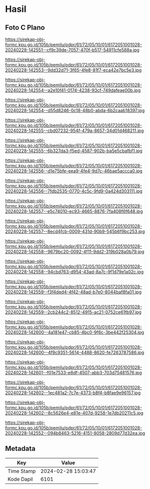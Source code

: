 # Hasil

## Foto C Plano

https://sirekap-obj-formc.kpu.go.id/105b/pemilu/pdpr/61/72/05/10/01/6172051001028-20240228-142551--cf9c39de-7057-470f-b517-54911cfe588a.jpg

https://sirekap-obj-formc.kpu.go.id/105b/pemilu/pdpr/61/72/05/10/01/6172051001028-20240228-142553--9dd32d71-3f65-4fe8-81f7-eca42e7bc5e3.jpg

https://sirekap-obj-formc.kpu.go.id/105b/pemilu/pdpr/61/72/05/10/01/6172051001028-20240228-142554--a2e10f41-0174-4238-93cf-749dafeae00b.jpg

https://sirekap-obj-formc.kpu.go.id/105b/pemilu/pdpr/61/72/05/10/01/6172051001028-20240228-142554--d55d8246-0c18-48b0-abda-6b2caab18397.jpg

https://sirekap-obj-formc.kpu.go.id/105b/pemilu/pdpr/61/72/05/10/01/6172051001028-20240228-142555--cbd07232-954f-479a-8657-34d01d468211.jpg

https://sirekap-obj-formc.kpu.go.id/105b/pemilu/pdpr/61/72/05/10/01/6172051001028-20240228-142555--6b327da3-f5ed-4587-902b-ba5e5cbafbf1.jpg

https://sirekap-obj-formc.kpu.go.id/105b/pemilu/pdpr/61/72/05/10/01/6172051001028-20240228-142556--d1e75bfe-eea9-4fe4-9d7c-46bae5accca0.jpg

https://sirekap-obj-formc.kpu.go.id/105b/pemilu/pdpr/61/72/05/10/01/6172051001028-20240228-142556--7fdb2535-0770-4c5c-9fd9-0a424d303111.jpg

https://sirekap-obj-formc.kpu.go.id/105b/pemilu/pdpr/61/72/05/10/01/6172051001028-20240228-142557--e5c74010-ec93-4665-8876-7fa408f6f648.jpg

https://sirekap-obj-formc.kpu.go.id/105b/pemilu/pdpr/61/72/05/10/01/6172051001028-20240228-142557--8ecd4fcb-0009-431d-90b9-545b6f9bc253.jpg

https://sirekap-obj-formc.kpu.go.id/105b/pemilu/pdpr/61/72/05/10/01/6172051001028-20240228-142558--9679bc20-0092-4f11-9dd2-319b028a0b79.jpg

https://sirekap-obj-formc.kpu.go.id/105b/pemilu/pdpr/61/72/05/10/01/6172051001028-20240228-142558--94cbd763-d954-43ad-8a7c-9f1d79e1a02c.jpg

https://sirekap-obj-formc.kpu.go.id/105b/pemilu/pdpr/61/72/05/10/01/6172051001028-20240228-142559--f3f4ded4-4f42-48ad-b7e0-8044baf8fa01.jpg

https://sirekap-obj-formc.kpu.go.id/105b/pemilu/pdpr/61/72/05/10/01/6172051001028-20240228-142559--2cb244c2-8512-4915-ac21-0752ce61fb97.jpg

https://sirekap-obj-formc.kpu.go.id/105b/pemilu/pdpr/61/72/05/10/01/6172051001028-20240228-142600--4a181e47-cb85-4bc0-9f6c-3be442f25304.jpg

https://sirekap-obj-formc.kpu.go.id/105b/pemilu/pdpr/61/72/05/10/01/6172051001028-20240228-142600--4f9c9351-5614-4488-8620-fe7263787586.jpg

https://sirekap-obj-formc.kpu.go.id/105b/pemilu/pdpr/61/72/05/10/01/6172051001028-20240228-142601--f01e7533-e8df-4507-abb3-703d75481576.jpg

https://sirekap-obj-formc.kpu.go.id/105b/pemilu/pdpr/61/72/05/10/01/6172051001028-20240228-142602--1ec481a2-7c7e-4373-b8f4-b8fae9e96157.jpg

https://sirekap-obj-formc.kpu.go.id/105b/pemilu/pdpr/61/72/05/10/01/6172051001028-20240228-142602--8c5626e4-e81e-407d-9258-1e7db20211c5.jpg

https://sirekap-obj-formc.kpu.go.id/105b/pemilu/pdpr/61/72/05/10/01/6172051001028-20240228-142552--094b8463-5216-4151-8058-2809d77d32ea.jpg


## Metadata

| Key        | Value               |
| ---------- | ------------------- |
| Time Stamp | 2024-02-28 15:03:47 |
| Kode Dapil | 6101                |



